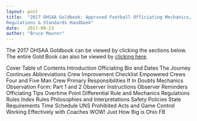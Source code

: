 ```yaml
---
layout: post
title:  "2017 OHSAA Goldbook: Approved Football Officiating Mechanics,
Regulations & Standards Handbook"
date:   2017-08-23
author: "Bruce Maurer"
---
```


The 2017 OHSAA Goldbook can be viewed by clicking the sections below. The entire
Gold Book can also be viewed by [clicking
here](http://www.ohsaa.org/Portals/0/Sports/Football/GoldBook.pdf).

Cover
Table of Contents
Introduction
Officiating Bio and Dates
The Journey Continues
Abbreviations
Crew Improvement Checklist
Empowered Crews
Four and Five Man Crew Primary Responsibilities
If In Doubts
Mechanics
Observation Form: Part 1 and 2
Observer Instructions
Observer Reminders
Officiating Tips
Overtime
Point Differential Rule and Mechanics
Regulations
Rules Index
Rules Philosophies and Interpretations
Safety Policies
State Requirements
Time Schedule
UNS Prohibited Acts and Game Control
Working Effectively with Coaches
WOW! Just How Big is Ohio FB
